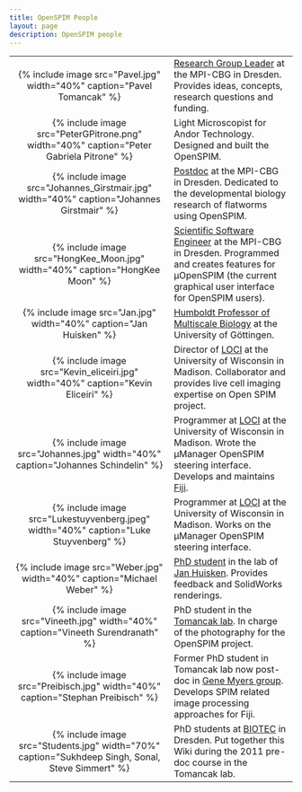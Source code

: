 ```yaml
---
title: OpenSPIM People
layout: page
description: OpenSPIM people
---
```

<table>
<tr>
<td align="center">{% include image src="Pavel.jpg" width="40%" caption="Pavel Tomancak" %}</td>
<td><a href="https://www.mpi-cbg.de/research/research-groups/pavel-tomancak.html">Research Group Leader</a> at the MPI-CBG in Dresden. Provides ideas, concepts, research questions and funding.</td>
</tr>
<tr>
<td align="center">{% include image src="PeterGPitrone.png" width="40%" caption="Peter Gabriela Pitrone" %}</td>
<td>Light Microscopist for Andor Technology. Designed and built the OpenSPIM.</td>
</tr>
<tr>
<td align="center">{% include image src="Johannes_Girstmair.jpg" width="40%" caption="Johannes Girstmair" %}</td>
<td><a href="https://www.mpi-cbg.de/research/researchgroups/currentgroups/pavel-tomancak/group-members">Postdoc</a> at the MPI-CBG in Dresden. Dedicated to the developmental biology research of flatworms using OpenSPIM.</td>
</tr>
<tr>
<td align="center">{% include image src="HongKee_Moon.jpg" width="40%" caption="HongKee Moon" %}</td>
<td><a href="https://www.mpi-cbg.de/research/research-groups/pavel-tomancak.html">Scientific Software Engineer</a> at the MPI-CBG in Dresden. Programmed and creates features for µOpenSPIM (the current graphical user interface for OpenSPIM users).</td>
</tr>
<tr>
<td align="center">{% include image src="Jan.jpg" width="40%" caption="Jan Huisken" %}</td>
<td><a href="https://www.mpi-cbg.de/huisken">Humboldt Professor of Multiscale Biology</a> at the University of Göttingen.</td>
</tr>
<tr>
<td align="center">{% include image src="Kevin_eliceiri.jpg" width="40%" caption="Kevin Eliceiri" %}</td>
<td>Director of <a href="https://loci.wisc.edu/">LOCI</a> at the University of Wisconsin in Madison. Collaborator and provides live cell imaging expertise on Open SPIM project.</td>
</tr>
<tr>
<td align="center">{% include image src="Johannes.jpg" width="40%" caption="Johannes Schindelin" %}</td>
<td>Programmer at <a href="https://loci.wisc.edu/">LOCI</a> at the University of Wisconsin in Madison. Wrote the µManager OpenSPIM steering interface. Develops and maintains <a href="https://fiji.sc">Fiji</a>.</td>
</tr>
<tr>
<td align="center">{% include image src="Lukestuyvenberg.jpeg" width="40%" caption="Luke Stuyvenberg" %}</td>
<td>Programmer at <a href="https://loci.wisc.edu/">LOCI</a> at the University of Wisconsin in Madison. Works on the µManager OpenSPIM steering interface.</td>
</tr>
<tr>
<td align="center">{% include image src="Weber.jpg" width="40%" caption="Michael Weber" %}</td>
<td><a href="https://www.linkedin.com/profile/view?id=168139148">PhD student</a> in the lab of <a href="https://www.mpi-cbg.de/huisken">Jan Huisken</a>. Provides feedback and SolidWorks renderings.</td>
</tr>
<tr>
<td align="center">{% include image src="Vineeth.jpg" width="40%" caption="Vineeth Surendranath" %}</td>
<td>PhD student in the <a href="https://www.mpi-cbg.de/research/research-groups/pavel-tomancak.html">Tomancak lab</a>. In charge of the photography for the OpenSPIM project.</td>
</tr>
<tr>
<td align="center">{% include image src="Preibisch.jpg" width="40%" caption="Stephan Preibisch" %}</td>
<td>Former PhD student in Tomancak lab now post-doc in <a href="https://research.janelia.org/myers/">Gene Myers group</a>. Develops SPIM related image processing approaches for Fiji.</td>
</tr>
<tr>
<td align="center">{% include image src="Students.jpg" width="70%" caption="Sukhdeep Singh, Sonal, Steve Simmert" %}</td>
  <td>PhD students at <a href="https://www.biotec.tu-dresden.de/">BIOTEC</a> in Dresden. Put together this Wiki during the 2011 pre-doc course in the Tomancak lab.</td>
</tr>
</table>
